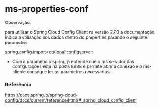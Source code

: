 # ms-properties-conf

Observação:

para utilizar o Spring Cloud Config Client na versão 2.7.0 a documentação indica a utilização dos dados dentro do properties pasando o seguinte parametro:

  spring.config.import=optional:configserver:
  
  - Com o parametro o spring ja entende que o ms servidor das configurações está na posta 8888 e permite abrir a conexão e o ms-cliente consegue ler os parametros necessarios.

### Referência

https://docs.spring.io/spring-cloud-config/docs/current/reference/html/#_spring_cloud_config_client

